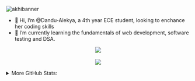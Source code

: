 ![akhibanner](https://user-images.githubusercontent.com/69137526/138030943-24719636-5593-43aa-9e46-8e6c096eabbb.png)

- 👋 Hi, I’m @Dandu-Alekya, a 4th year ECE student, looking to enchance her coding skills
- 🌱 I’m currently learning the fundamentals of web development, software testing and DSA.
<p align="middle">
  <img src="https://github-readme-stats.vercel.app/api?username=Dandu-Alekya&hide=issues&show_icons=true&theme=slateorange&bg_color=F9DBD4&icon_color=FCBF49&title_color=506b5d&text_color=CD8B73"/> <br><br>
   <img src="https://komarev.com/ghpvc/?username=Dandu-Alekya&style=flat-square&color=F9DBD4">
 </p> 

 <details>
   <summary>More GitHub Stats:</summary>
 <img src="https://github-readme-streak-stats.herokuapp.com/?user=Dandu-Alekya&theme=dark&background=F9DBD4&ring=506b5d&fire=FCBF49&currStreakLabel=506b5d&sideLabels=CD8B73&sideNums=CD8B73&currStreakNum=CD8B73&stroke=CD8B73)](https://git.io/streak-stats"/> 
 
[![Top Langs](https://github-readme-stats.vercel.app/api/top-langs/?username=Dandu-Alekya&layout=compact)](https://github.com/anuraghazra/github-readme-stats)
</details>

<!---
Dandu-Alekya/Dandu-Alekya is a ✨ special ✨ repository because its `README.md` (this file) appears on your GitHub profile.
You can click the Preview link to take a look at your changes.
--->
